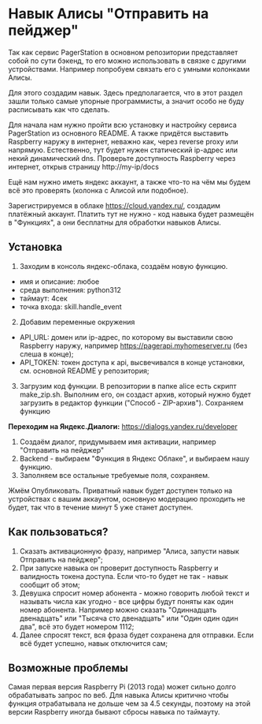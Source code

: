 
# Навык Алисы "Отправить на пейджер"

Так как сервис PagerStation в основном репозитории представляет собой по сути бэкенд, то его можно использовать в связке с другими устройствами. Например попробуем связать его с умными колонками Алисы.

Для этого создадим навык. Здесь предполагается, что в этот раздел зашли только самые упорные программисты, а значит особо не буду расписывать как что сделать.

Для начала нам нужно пройти всю установку и настройку сервиса PagerStation из основного README. А также придётся выставить Raspberry наружу в интернет, неважно как, через reverse proxy или напрямую. Естественно, тут будет нужен статический ip-адрес или некий динамический dns. Проверьте доступность Raspberry через интернет, открыв страницу http://my-ip/docs

Ещё нам нужно иметь яндекс аккаунт, а также что-то на чём мы будем всё это проверять (колонка с Алисой или подобное).

Зарегистрируемся в облаке https://cloud.yandex.ru/, создадим платёжный аккаунт. Платить тут не нужно - код навыка будет размещён в "Функциях", а они бесплатны для обработки навыков Алисы.

## Установка

1. Заходим в консоль яндекс-облака, создаём новую функцию. 
- имя и описание: любое
- среда выполнения: python312
- таймаут: 4сек
- точка входа: skill.handle_event

2. Добавим переменные окружения
- API_URL: домен или ip-адрес, по которому вы выставили свою Raspberry наружу, например https://pagerapi.myhomeserver.ru (без слеша в конце);
- API_TOKEN: токен доступа к api, высвечивался в конце установки, см. основной README у репозитория;

3. Загрузим код функции. В репозитории в папке alice есть скрипт make_zip.sh. Выполним его, он создаст архив, который нужно будет загрузить в редактор функции ("Способ - ZIP-архив"). Сохраняем функцию

**Переходим на Яндекс.Диалоги:** https://dialogs.yandex.ru/developer
1. Создаём диалог, придумываем имя активации, например "Отправить на пейджер"
2. Backend - выбираем "Функция в Яндекс Облаке", и выбираем нашу функцию.
3. Заполняем все остальные требуемые поля, сохраняем.

Жмём Опубликовать. Приватный навык будет доступен только на устройствах с вашим аккаунтом, основную модерацию проходить не будет, так что в течение минут 5 уже станет доступен.

## Как пользоваться?

1. Сказать активационную фразу, например "Алиса, запусти навык Отправить на пейджер";
2. При запуске навыка он проверит доступность Raspberry и валидность токена доступа. Если что-то будет не так - навык сообщит об этом;
3. Девушка спросит номер абонента - можно говорить любой текст и называть числа как угодно - все цифры будут поняты как один номер абонента. Например можно сказать "Одиннадцать двенадцать" или "Тысяча сто двенадцать" или "Один один один два", всё это будет номером 1112;
4. Далее спросят текст, вся фраза будет сохранена для отправки. Если всё будет успешно, навык отключится сам;

## Возможные проблемы
Самая первая версия Raspberry Pi (2013 года) может сильно долго обрабатывать запрос по веб. Для навыка Алисы критично чтобы функция отрабатывала не дольше чем за 4.5 секунды, поэтому на этой версии Raspberry иногда бывают сбросы навыка по таймауту.
